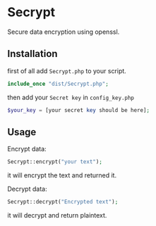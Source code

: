 # Secrypt

Secure data encryption using openssl.

## Installation

first of all add `Secrypt.php` to your script.

```php
include_once "dist/Secrypt.php";
```
then add your `Secret key` in `config_key.php`
```php
$your_key = [your secret key should be here];
```

## Usage
Encrypt data:
```php
Secrypt::encrypt("your text");
```
it will encrypt the text and returned it.

Decrypt data:
```php
Secrypt::decrypt("Encrypted text");
```
it will decrypt and return plaintext.